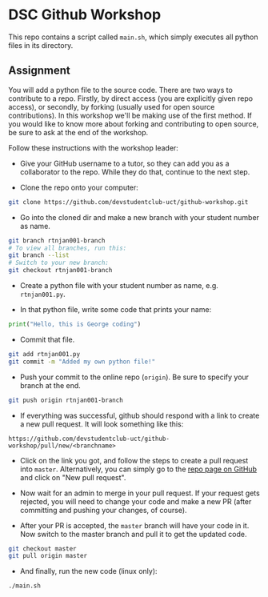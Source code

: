 # DSC Github Workshop

This repo contains a script called `main.sh`, which simply executes all python files in its directory.

## Assignment

You will add a python file to the source code. There are two ways to contribute to a repo. Firstly, by direct access (you are explicitly given repo access), or secondly, by forking (usually used for open source contributions). In this workshop we'll be making use of the first method. If you would like to know more about forking and contributing to open source, be sure to ask at the end of the workshop.

Follow these instructions with the workshop leader:

- Give your GitHub username to a tutor, so they can add you as a collaborator to the repo. While they do that, continue to the next step. 

- Clone the repo onto your computer:

```sh
git clone https://github.com/devstudentclub-uct/github-workshop.git
```

- Go into the cloned dir and make a new branch with your student number as name.

```sh
git branch rtnjan001-branch
# To view all branches, run this:
git branch --list
# Switch to your new branch:
git checkout rtnjan001-branch
```

- Create a python file with your student number as name, e.g. `rtnjan001.py`.

- In that python file, write some code that prints your name:
```python
print("Hello, this is George coding")
```

- Commit that file.
```sh
git add rtnjan001.py
git commit -m "Added my own python file!"
```

- Push your commit to the online repo (`origin`). Be sure to specify your branch at the end.
```sh
git push origin rtnjan001-branch
```

- If everything was successful, github should respond with a link to create a new pull request. It will look something like this:
```
https://github.com/devstudentclub-uct/github-workshop/pull/new/<branchname>
```

- Click on the link you got, and follow the steps to create a pull request into `master`. Alternatively, you can simply go to the [repo page on GitHub](https://github.com/devstudentclub-uct/github-workshop/) and click on "New pull request".

- Now wait for an admin to merge in your pull request. If your request gets rejected, you will need to change your code and make a new PR (after committing and pushing your changes, of course).

- After your PR is accepted, the `master` branch will have your code in it. Now switch to the master branch and pull it to get the updated code.

```sh
git checkout master
git pull origin master
```

- And finally, run the new code (linux only):

```sh
./main.sh
```

